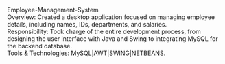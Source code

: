Employee-Management-System<br/>
Overview: Created a desktop application focused on
managing employee details, including names, IDs,
departments, and salaries.<br/>
Responsibility: Took charge of the entire development
process, from designing the user interface with Java and
Swing to integrating MySQL for the backend database.<br/>
Tools & Technologies: MySQL|AWT|SWING|NETBEANS.


